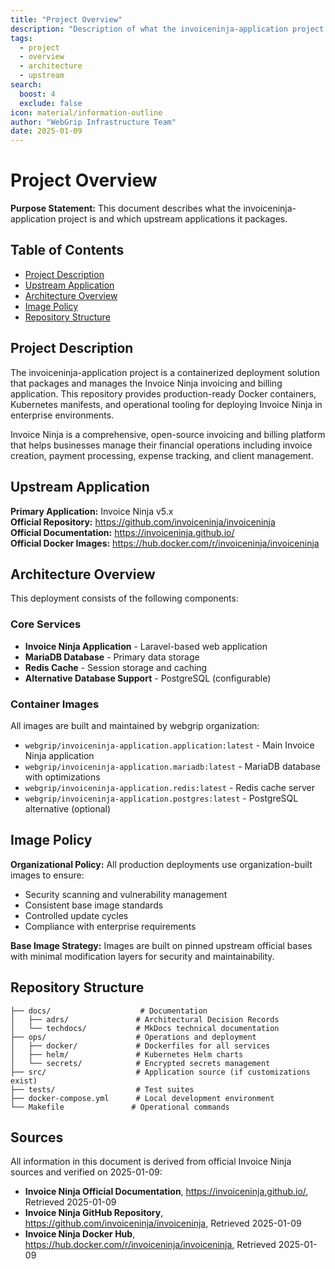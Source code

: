 ```yaml
---
title: "Project Overview"
description: "Description of what the invoiceninja-application project is and which upstream applications it packages"
tags:
  - project
  - overview
  - architecture
  - upstream
search:
  boost: 4
  exclude: false
icon: material/information-outline
author: "WebGrip Infrastructure Team"
date: 2025-01-09
---
```


# Project Overview

**Purpose Statement:** This document describes what the invoiceninja-application project is and which upstream applications it packages.

## Table of Contents

- [Project Description](#project-description)
- [Upstream Application](#upstream-application)
- [Architecture Overview](#architecture-overview)
- [Image Policy](#image-policy)
- [Repository Structure](#repository-structure)

## Project Description

The invoiceninja-application project is a containerized deployment solution that packages and manages the Invoice Ninja invoicing and billing application. This repository provides production-ready Docker containers, Kubernetes manifests, and operational tooling for deploying Invoice Ninja in enterprise environments.

Invoice Ninja is a comprehensive, open-source invoicing and billing platform that helps businesses manage their financial operations including invoice creation, payment processing, expense tracking, and client management.

## Upstream Application

**Primary Application:** Invoice Ninja v5.x  
**Official Repository:** https://github.com/invoiceninja/invoiceninja  
**Official Documentation:** https://invoiceninja.github.io/  
**Official Docker Images:** https://hub.docker.com/r/invoiceninja/invoiceninja  

## Architecture Overview

This deployment consists of the following components:

### Core Services

- **Invoice Ninja Application** - Laravel-based web application
- **MariaDB Database** - Primary data storage
- **Redis Cache** - Session storage and caching
- **Alternative Database Support** - PostgreSQL (configurable)

### Container Images

All images are built and maintained by webgrip organization:

- `webgrip/invoiceninja-application.application:latest` - Main Invoice Ninja application
- `webgrip/invoiceninja-application.mariadb:latest` - MariaDB database with optimizations
- `webgrip/invoiceninja-application.redis:latest` - Redis cache server
- `webgrip/invoiceninja-application.postgres:latest` - PostgreSQL alternative (optional)

## Image Policy

**Organizational Policy:** All production deployments use organization-built images to ensure:

- Security scanning and vulnerability management
- Consistent base image standards
- Controlled update cycles
- Compliance with enterprise requirements

**Base Image Strategy:** Images are built on pinned upstream official bases with minimal modification layers for security and maintainability.

## Repository Structure

```
├── docs/                    # Documentation
│   ├── adrs/               # Architectural Decision Records
│   └── techdocs/           # MkDocs technical documentation
├── ops/                    # Operations and deployment
│   ├── docker/             # Dockerfiles for all services
│   ├── helm/               # Kubernetes Helm charts
│   └── secrets/            # Encrypted secrets management
├── src/                    # Application source (if customizations exist)
├── tests/                  # Test suites
├── docker-compose.yml      # Local development environment
└── Makefile               # Operational commands
```

## Sources

All information in this document is derived from official Invoice Ninja sources and verified on 2025-01-09:

- **Invoice Ninja Official Documentation**, https://invoiceninja.github.io/, Retrieved 2025-01-09
- **Invoice Ninja GitHub Repository**, https://github.com/invoiceninja/invoiceninja, Retrieved 2025-01-09
- **Invoice Ninja Docker Hub**, https://hub.docker.com/r/invoiceninja/invoiceninja, Retrieved 2025-01-09